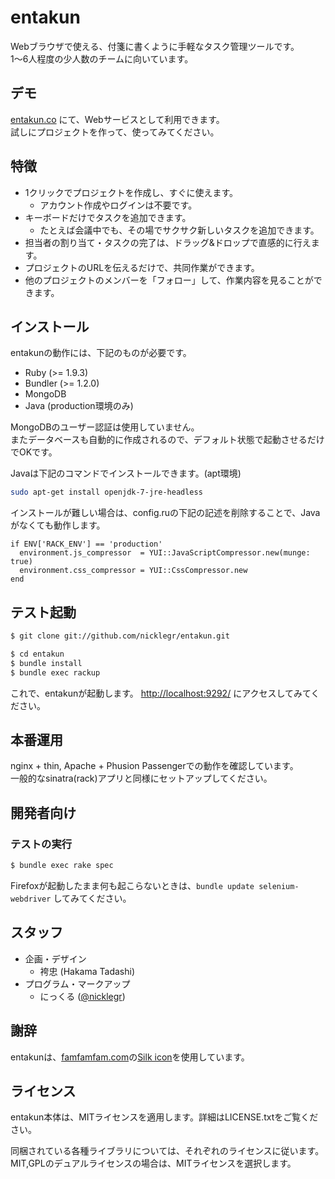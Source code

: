 # entakun
Webブラウザで使える、付箋に書くように手軽なタスク管理ツールです。  
1〜6人程度の少人数のチームに向いています。

## デモ
[entakun.co](http://entakun.co) にて、Webサービスとして利用できます。  
試しにプロジェクトを作って、使ってみてください。

## 特徴
- 1クリックでプロジェクトを作成し、すぐに使えます。
  - アカウント作成やログインは不要です。
- キーボードだけでタスクを追加できます。
  - たとえば会議中でも、その場でサクサク新しいタスクを追加できます。
- 担当者の割り当て・タスクの完了は、ドラッグ&ドロップで直感的に行えます。
- プロジェクトのURLを伝えるだけで、共同作業ができます。
- 他のプロジェクトのメンバーを「フォロー」して、作業内容を見ることができます。

## インストール
entakunの動作には、下記のものが必要です。

- Ruby (>= 1.9.3)
- Bundler (>= 1.2.0)
- MongoDB
- Java (production環境のみ)

MongoDBのユーザー認証は使用していません。  
またデータベースも自動的に作成されるので、デフォルト状態で起動させるだけでOKです。

Javaは下記のコマンドでインストールできます。(apt環境)

```bash
sudo apt-get install openjdk-7-jre-headless
```

インストールが難しい場合は、config.ruの下記の記述を削除することで、Javaがなくても動作します。

```ruby:config.ru
if ENV['RACK_ENV'] == 'production'
  environment.js_compressor  = YUI::JavaScriptCompressor.new(munge: true)
  environment.css_compressor = YUI::CssCompressor.new
end
```

## テスト起動
```bash
$ git clone git://github.com/nicklegr/entakun.git

$ cd entakun
$ bundle install
$ bundle exec rackup
```

これで、entakunが起動します。
[http://localhost:9292/](http://localhost:9292/) にアクセスしてみてください。

## 本番運用
nginx + thin, Apache + Phusion Passengerでの動作を確認しています。  
一般的なsinatra(rack)アプリと同様にセットアップしてください。

## 開発者向け

### テストの実行

```bash
$ bundle exec rake spec
```

Firefoxが起動したまま何も起こらないときは、``bundle update selenium-webdriver`` してみてください。

## スタッフ
- 企画・デザイン
  - 袴忠 (Hakama Tadashi)
- プログラム・マークアップ
  - にっくる ([@nicklegr](https://twitter.com/nicklegr))

## 謝辞
entakunは、[famfamfam.com](http://famfamfam.com/)の[Silk icon](http://www.famfamfam.com/archive/silk-icons-thats-your-lot/)を使用しています。

## ライセンス
entakun本体は、MITライセンスを適用します。詳細はLICENSE.txtをご覧ください。

同梱されている各種ライブラリについては、それぞれのライセンスに従います。  
MIT,GPLのデュアルライセンスの場合は、MITライセンスを選択します。
